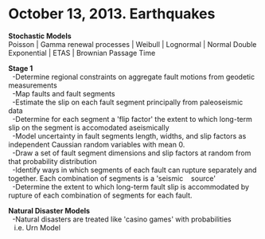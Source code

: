 October 13, 2013. Earthquakes
=====
<b>Stochastic Models</b><br>
Poisson | Gamma renewal processes | Weibull | Lognormal | Normal Double Exponential | ETAS | Brownian Passage Time<br>

<b>Stage 1</b>
<br>
&nbsp;&nbsp;-Determine regional constraints on aggregate fault motions from geodetic measurements<br>
&nbsp;&nbsp;-Map faults and fault segments<br>
&nbsp;&nbsp;-Estimate the slip on each fault segment principally from paleoseismic data<br>
&nbsp;&nbsp;-Determine for each segment a 'flip factor' the extent to which long-term slip on the segment is accomodated aseismically<br>
&nbsp;&nbsp;-Model uncertainty in fault segments length, widths, and slip factors as independent Caussian random variables with mean 0.<br>
&nbsp;&nbsp;-Draw a set of fault segment dimensions and slip factors at random from that probability distribution<br>
&nbsp;&nbsp;-Identify ways in which segments of each fault can rupture separately and together. Each combination of segments is a 'seismic &nbsp;&nbsp;&nbsp;source'<br>
&nbsp;&nbsp;-Determine the extent to which long-term fault slip is accommodated by rupture of each combination of segments for each fault.<br>

<b>Natural Disaster Models</b>
<br>
&nbsp;&nbsp;-Natural disasters are treated like 'casino games' with probabilities <br>
&nbsp;&nbsp;&nbsp;i.e. Urn Model
